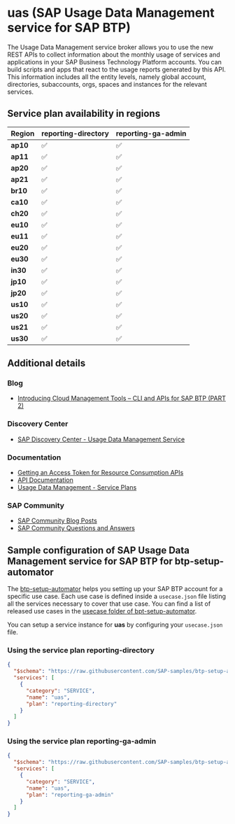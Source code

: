 # uas (SAP Usage Data Management service for SAP BTP)

The Usage Data Management service broker allows you to use the new REST APIs to collect information about the monthly usage of services and applications in your SAP Business Technology Platform accounts. You can build scripts and apps that react to the usage reports generated by this API. This information includes all the entity levels, namely global account, directories, subaccounts, orgs, spaces and instances for the relevant services.

## Service plan availability in regions

| Region | reporting-directory | reporting-ga-admin |
|--------|---------------------|--------------------|
|  **ap10** | ✅ | ✅ |
|  **ap11** | ✅ | ✅ |
|  **ap20** | ✅ | ✅ |
|  **ap21** | ✅ | ✅ |
|  **br10** | ✅ | ✅ |
|  **ca10** | ✅ | ✅ |
|  **ch20** | ✅ | ✅ |
|  **eu10** | ✅ | ✅ |
|  **eu11** | ✅ | ✅ |
|  **eu20** | ✅ | ✅ |
|  **eu30** | ✅ | ✅ |
|  **in30** | ✅ | ✅ |
|  **jp10** | ✅ | ✅ |
|  **jp20** | ✅ | ✅ |
|  **us10** | ✅ | ✅ |
|  **us20** | ✅ | ✅ |
|  **us21** | ✅ | ✅ |
|  **us30** | ✅ | ✅ |

## Additional details
### Blog

- [Introducing Cloud Management Tools – CLI and APIs for SAP BTP (PART 2)](https://blogs.sap.com/2020/09/15/introducing-cloud-management-tools-cli-and-apis-for-sap-cloud-platform-part-2/)

### Discovery Center

- [SAP Discovery Center - Usage Data Management Service](https://discovery-center.cloud.sap/serviceCatalog/usage-data-management-service)

### Documentation

- [Getting an Access Token for Resource Consumption APIs](https://help.sap.com/docs/BTP/65de2977205c403bbc107264b8eccf4b/4bfe9c71cf10466a8674a6ef8953cb18.html)
- [API Documentation](https://help.sap.com/docs/BTP/65de2977205c403bbc107264b8eccf4b/bf2b3043d0474ea0a2c11c0390460d85.html)
- [Usage Data Management - Service Plans](https://help.sap.com/docs/BTP/65de2977205c403bbc107264b8eccf4b/c94c85ee026846f1843e3bc9abd111f1.html)

### SAP Community

- [SAP Community Blog Posts](https://community.sap.com/search/?ct=blog&q=SAP%20Usage%20Data%20Management%20service%20for%20SAP%20BTP)
- [SAP Community Questions and Answers](https://community.sap.com/search/?ct=qa&q=SAP%20Usage%20Data%20Management%20service%20for%20SAP%20BTP)

## Sample configuration of **SAP Usage Data Management service for SAP BTP** for btp-setup-automator

The [btp-setup-automator](https://github.com/SAP-samples/btp-setup-automator) helps you setting up your SAP BTP account for a specific use case. Each use case is defined inside a `usecase.json` file listing all the services necessary to cover that use case. You can find a list of released use cases in the [usecase folder of bpt-setup-automator](https://github.com/SAP-samples/btp-setup-automator/tree/main/usecases).

You can setup a service instance for **uas** by configuring your `usecase.json` file.

### Using the service plan **reporting-directory**

```json
{
  "$schema": "https://raw.githubusercontent.com/SAP-samples/btp-setup-automator/main/libs/btpsa-usecase.json",
  "services": [
    {
      "category": "SERVICE",
      "name": "uas",
      "plan": "reporting-directory"
    }
  ]
}
```

### Using the service plan **reporting-ga-admin**

```json
{
  "$schema": "https://raw.githubusercontent.com/SAP-samples/btp-setup-automator/main/libs/btpsa-usecase.json",
  "services": [
    {
      "category": "SERVICE",
      "name": "uas",
      "plan": "reporting-ga-admin"
    }
  ]
}
```
